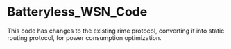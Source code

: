 # Batteryless_WSN_Code

This code has changes to the existing rime protocol, converting it into static routing protocol, for power consumption optimization. 
